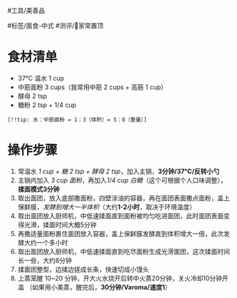 #工具/美善品 
 
#标签/面食-中式
#测评/📌家常置顶
# 食材清单

- 37°C 温水 1 cup
- 中筋面粉 3 cups（我常用中筋 2 cups + 高筋 1 cup）
- 酵母 2 tsp
- 糖粉 2 tsp + 1/4 cup

`[!!tip: 水：中筋面粉 = 1：3（体积）= 5：8（重量）]`


# 操作步骤

1. 常温水 *1 cup + 糖 2 tsp + 酵母 2 tsp*，加入主锅，**3分钟/37°C/反转小勺**
2. 主锅内加入 *3 cup 面粉*，再加入*1/4 cup 白糖*（这个可根据个人口味调整），**揉面模式3分钟**
3. 取出面团，放入底部撒面粉，四壁涂油的容器，再在面团表面撒点面粉，盖上保鲜膜，*发酵到增大一半体积*（大约**1-2小时**，取决于环境温度）
4. 取出面团放入厨师机，中低速揉面直到面粉被均匀吃进面团，此时面团表面变得光滑，揉面时间大概5分钟
5. 再撒适量面粉裹住面团放入容器，盖上保鲜膜发酵直到体积增大一倍，此次发酵大约一个多小时
6. 取出面团放入厨师机，中低速揉面直到吃尽面粉生成光滑面团，这次揉面时间长一些，大约8分钟
7. 揉面团整型，边揉边搓成长条，快速切成小馒头
8. 上蒸笼醒 10~20 分钟，开大火水烧开后转中火蒸20分钟，关火冷却10分钟开盖
   （如果用小美蒸，醒完后，**30分钟/Varoma/速度1**）